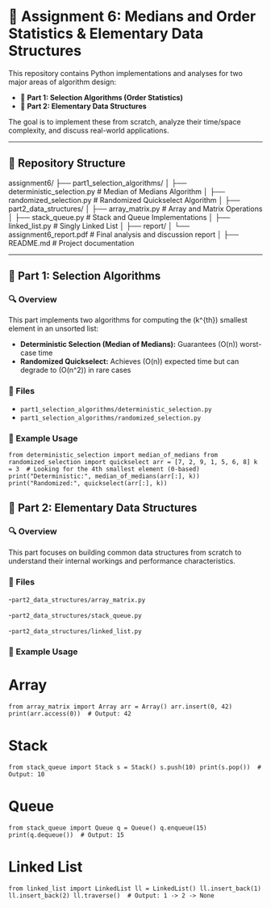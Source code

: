 # 📘 Assignment 6: Medians and Order Statistics & Elementary Data Structures

This repository contains Python implementations and analyses for two major areas of algorithm design:

- 🧮 **Part 1: Selection Algorithms (Order Statistics)**
- 🧱 **Part 2: Elementary Data Structures**

The goal is to implement these from scratch, analyze their time/space complexity, and discuss real-world applications.

---

## 📂 Repository Structure

assignment6/
├── part1_selection_algorithms/
│ ├── deterministic_selection.py # Median of Medians Algorithm
│ ├── randomized_selection.py # Randomized Quickselect Algorithm
│
├── part2_data_structures/
│ ├── array_matrix.py # Array and Matrix Operations
│ ├── stack_queue.py # Stack and Queue Implementations
│ ├── linked_list.py # Singly Linked List
│
├── report/
│ └── assignment6_report.pdf # Final analysis and discussion report
│
├── README.md # Project documentation

---

## 🧮 Part 1: Selection Algorithms

### 🔍 Overview

This part implements two algorithms for computing the \(k^{th}\) smallest element in an unsorted list:

- **Deterministic Selection (Median of Medians):** Guarantees \(O(n)\) worst-case time  
- **Randomized Quickselect:** Achieves \(O(n)\) expected time but can degrade to \(O(n^2)\) in rare cases  

### 📄 Files

- `part1_selection_algorithms/deterministic_selection.py`  
- `part1_selection_algorithms/randomized_selection.py`  

### 🧪 Example Usage

`from deterministic_selection import median_of_medians
from randomized_selection import quickselect
arr = [7, 2, 9, 1, 5, 6, 8]
k = 3  # Looking for the 4th smallest element (0-based)
print("Deterministic:", median_of_medians(arr[:], k))
print("Randomized:", quickselect(arr[:], k))`

## 🧱 Part 2: Elementary Data Structures

### 🔍 Overview

This part focuses on building common data structures from scratch to understand their internal workings and performance characteristics.

### 📄 Files
-`part2_data_structures/array_matrix.py`

-`part2_data_structures/stack_queue.py`

-`part2_data_structures/linked_list.py`

### 🧪 Example Usage

# Array
`from array_matrix import Array
arr = Array()
arr.insert(0, 42)
print(arr.access(0))  # Output: 42
`
# Stack
`from stack_queue import Stack
s = Stack()
s.push(10)
print(s.pop())  # Output: 10
`
# Queue
`from stack_queue import Queue
q = Queue()
q.enqueue(15)
print(q.dequeue())  # Output: 15
`
# Linked List
`from linked_list import LinkedList
ll = LinkedList()
ll.insert_back(1)
ll.insert_back(2)
ll.traverse()  # Output: 1 -> 2 -> None`
